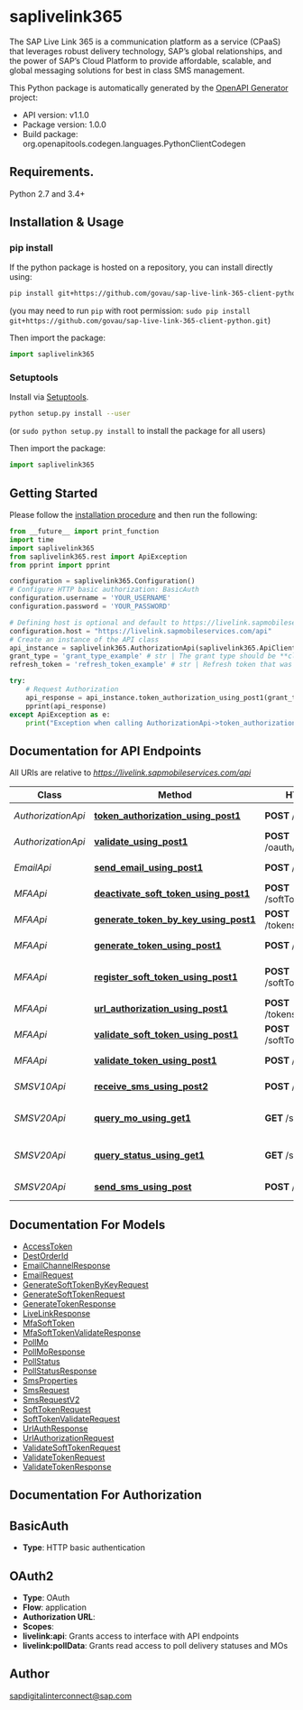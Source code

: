 # saplivelink365
The SAP Live Link 365 is a communication platform as a service (CPaaS) that leverages robust delivery technology, SAP’s global relationships, and the power of SAP’s Cloud Platform to provide affordable, scalable, and global messaging solutions for best in class SMS management.

This Python package is automatically generated by the [OpenAPI Generator](https://openapi-generator.tech) project:

- API version: v1.1.0
- Package version: 1.0.0
- Build package: org.openapitools.codegen.languages.PythonClientCodegen

## Requirements.

Python 2.7 and 3.4+

## Installation & Usage
### pip install

If the python package is hosted on a repository, you can install directly using:

```sh
pip install git+https://github.com/govau/sap-live-link-365-client-python.git
```
(you may need to run `pip` with root permission: `sudo pip install git+https://github.com/govau/sap-live-link-365-client-python.git`)

Then import the package:
```python
import saplivelink365 
```

### Setuptools

Install via [Setuptools](http://pypi.python.org/pypi/setuptools).

```sh
python setup.py install --user
```
(or `sudo python setup.py install` to install the package for all users)

Then import the package:
```python
import saplivelink365
```

## Getting Started

Please follow the [installation procedure](#installation--usage) and then run the following:

```python
from __future__ import print_function
import time
import saplivelink365
from saplivelink365.rest import ApiException
from pprint import pprint

configuration = saplivelink365.Configuration()
# Configure HTTP basic authorization: BasicAuth
configuration.username = 'YOUR_USERNAME'
configuration.password = 'YOUR_PASSWORD'

# Defining host is optional and default to https://livelink.sapmobileservices.com/api
configuration.host = "https://livelink.sapmobileservices.com/api"
# Create an instance of the API class
api_instance = saplivelink365.AuthorizationApi(saplivelink365.ApiClient(configuration))
grant_type = 'grant_type_example' # str | The grant type should be **client_credentials** to receive an access token. This access token is valid for 45 minutes. The grant type can be 'refresh_token' in subsequent API calls in order to refresh the access token before it expires.
refresh_token = 'refresh_token_example' # str | Refresh token that was received along with the access token in response to a previous request to this endpoint. The refresh token is valid for 60 minutes. It can be used in subsequent requests to this endpoint, along with **'grant_type' set as 'refresh_token'**, to get a new access token (after the previous token's 45-minute lifetime is over) without having to provide client credentials again. (optional)

try:
    # Request Authorization
    api_response = api_instance.token_authorization_using_post1(grant_type, refresh_token=refresh_token)
    pprint(api_response)
except ApiException as e:
    print("Exception when calling AuthorizationApi->token_authorization_using_post1: %s\n" % e)

```

## Documentation for API Endpoints

All URIs are relative to *https://livelink.sapmobileservices.com/api*

Class | Method | HTTP request | Description
------------ | ------------- | ------------- | -------------
*AuthorizationApi* | [**token_authorization_using_post1**](docs/AuthorizationApi.md#token_authorization_using_post1) | **POST** /oauth/token | Request Authorization
*AuthorizationApi* | [**validate_using_post1**](docs/AuthorizationApi.md#validate_using_post1) | **POST** /oauth/token/validate | Validate Authorization
*EmailApi* | [**send_email_using_post1**](docs/EmailApi.md#send_email_using_post1) | **POST** /email/send | Send email message
*MFAApi* | [**deactivate_soft_token_using_post1**](docs/MFAApi.md#deactivate_soft_token_using_post1) | **POST** /softTokens/deactivate | Deactivate soft token
*MFAApi* | [**generate_token_by_key_using_post1**](docs/MFAApi.md#generate_token_by_key_using_post1) | **POST** /tokens/generateByKey | Generate token by key
*MFAApi* | [**generate_token_using_post1**](docs/MFAApi.md#generate_token_using_post1) | **POST** /tokens/generate | Generates a token
*MFAApi* | [**register_soft_token_using_post1**](docs/MFAApi.md#register_soft_token_using_post1) | **POST** /softTokens/register | Register user and return soft token
*MFAApi* | [**url_authorization_using_post1**](docs/MFAApi.md#url_authorization_using_post1) | **POST** /tokens/urlAuthorization | urlAuthorization
*MFAApi* | [**validate_soft_token_using_post1**](docs/MFAApi.md#validate_soft_token_using_post1) | **POST** /softTokens/validate | Validate soft token
*MFAApi* | [**validate_token_using_post1**](docs/MFAApi.md#validate_token_using_post1) | **POST** /tokens/validate | Validates a token
*SMSV10Api* | [**receive_sms_using_post2**](docs/SMSV10Api.md#receive_sms_using_post2) | **POST** /messages | Send SMS message
*SMSV20Api* | [**query_mo_using_get1**](docs/SMSV20Api.md#query_mo_using_get1) | **GET** /sms/mo | Poll MO (Mobile Originated) Responses
*SMSV20Api* | [**query_status_using_get1**](docs/SMSV20Api.md#query_status_using_get1) | **GET** /sms/status | Poll SMS delivery statuses
*SMSV20Api* | [**send_sms_using_post**](docs/SMSV20Api.md#send_sms_using_post) | **POST** /sms | Send SMS message


## Documentation For Models

 - [AccessToken](docs/AccessToken.md)
 - [DestOrderId](docs/DestOrderId.md)
 - [EmailChannelResponse](docs/EmailChannelResponse.md)
 - [EmailRequest](docs/EmailRequest.md)
 - [GenerateSoftTokenByKeyRequest](docs/GenerateSoftTokenByKeyRequest.md)
 - [GenerateSoftTokenRequest](docs/GenerateSoftTokenRequest.md)
 - [GenerateTokenResponse](docs/GenerateTokenResponse.md)
 - [LiveLinkResponse](docs/LiveLinkResponse.md)
 - [MfaSoftToken](docs/MfaSoftToken.md)
 - [MfaSoftTokenValidateResponse](docs/MfaSoftTokenValidateResponse.md)
 - [PollMo](docs/PollMo.md)
 - [PollMoResponse](docs/PollMoResponse.md)
 - [PollStatus](docs/PollStatus.md)
 - [PollStatusResponse](docs/PollStatusResponse.md)
 - [SmsProperties](docs/SmsProperties.md)
 - [SmsRequest](docs/SmsRequest.md)
 - [SmsRequestV2](docs/SmsRequestV2.md)
 - [SoftTokenRequest](docs/SoftTokenRequest.md)
 - [SoftTokenValidateRequest](docs/SoftTokenValidateRequest.md)
 - [UrlAuthResponse](docs/UrlAuthResponse.md)
 - [UrlAuthorizationRequest](docs/UrlAuthorizationRequest.md)
 - [ValidateSoftTokenRequest](docs/ValidateSoftTokenRequest.md)
 - [ValidateTokenRequest](docs/ValidateTokenRequest.md)
 - [ValidateTokenResponse](docs/ValidateTokenResponse.md)


## Documentation For Authorization


## BasicAuth

- **Type**: HTTP basic authentication


## OAuth2

- **Type**: OAuth
- **Flow**: application
- **Authorization URL**: 
- **Scopes**: 
 - **livelink:api**: Grants access to interface with API endpoints
 - **livelink:pollData**: Grants read access to poll delivery statuses and MOs


## Author

sapdigitalinterconnect@sap.com


